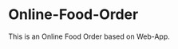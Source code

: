 # Online-Food-Order

This is an Online Food Order based on Web-App.














































































































